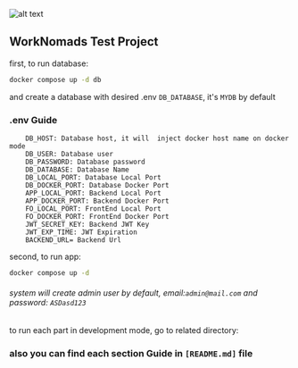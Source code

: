 ![alt text](https://worknomads.com/wp-content/uploads/2022/03/brand.png)
## WorkNomads Test Project

first, to run database:
```bash
docker compose up -d db
```
and create a database with desired .env `DB_DATABASE`, it's `MYDB` by default

### .env Guide
```
    DB_HOST: Database host, it will  inject docker host name on docker mode
    DB_USER: Database user
    DB_PASSWORD: Database password
    DB_DATABASE: Database Name
    DB_LOCAL_PORT: Database Local Port
    DB_DOCKER_PORT: Database Docker Port
    APP_LOCAL_PORT: Backend Local Port
    APP_DOCKER_PORT: Backend Docker Port
    FO_LOCAL_PORT: FrontEnd Local Port
    FO_DOCKER_PORT: FrontEnd Docker Port
    JWT_SECRET_KEY: Backend JWT Key
    JWT_EXP_TIME: JWT Expiration
    BACKEND_URL= Backend Url
```

second, to run app:
```bash
docker compose up -d
```

###### system will create admin user by default, email:`admin@mail.com` and password: `ASDasd123`

 to run each part in development mode, go to related directory:

### also you can find each section Guide in  `[README.md]` file 